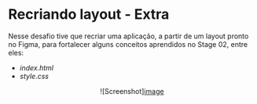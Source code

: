 # Recriando layout - Extra

Nesse desafio tive que recriar uma aplicação, a partir de um layout pronto no Figma, para fortalecer alguns conceitos aprendidos no Stage 02, entre eles:

- _index.html_
- _style.css_

<div align="center">
  
  ![Screenshot][image](https://user-images.githubusercontent.com/72473993/214846961-c6af7e35-5946-4311-a22c-448dcefb8022.png)

